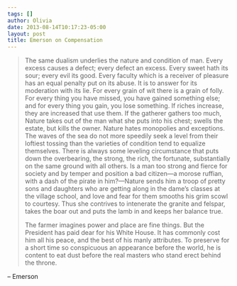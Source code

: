 ```yaml
---
tags: []
author: Olivia
date: 2013-08-14T10:17:23-05:00
layout: post
title: Emerson on Compensation
---
```


> The same dualism underlies the nature and condition of man. Every excess causes a defect; every defect an excess. Every sweet hath its sour; every evil its good. Every faculty which is a receiver of pleasure has an equal penalty put on its abuse. It is to answer for its moderation with its lie. For every grain of wit there is a grain of folly. For every thing you have missed, you have gained something else; and for every thing you gain, you lose something. If riches increase, they are increased that use them. If the gatherer gathers too much, Nature takes out of the man what she puts into his chest; swells the estate, but kills the owner. Nature hates monopolies and exceptions. The waves of the sea do not more speedily seek a level from their loftiest tossing than the varieties of condition tend to equalize themselves. There is always some leveling circumstance that puts down the overbearing, the strong, the rich, the fortunate, substantially on the same ground with all others. Is a man too strong and fierce for society and by temper and position a bad citizen—a morose ruffian, with a dash of the pirate in him?—Nature sends him a troop of pretty sons and daughters who are getting along in the dame’s classes at the village school, and love and fear for them smooths his grim scowl to courtesy. Thus she contrives to intenerate the granite and felspar, takes the boar out and puts the lamb in and keeps her balance true.
>
> The farmer imagines power and place are fine things. But the President has paid dear for his White House. It has commonly cost him all his peace, and the best of his manly attributes. To preserve for a short time so conspicuous an appearance before the world, he is content to eat dust before the real masters who stand erect behind the throne.

– Emerson
